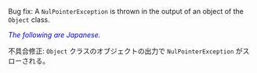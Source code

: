 Bug fix: A `NulPointerException` is thrown in the output of an object of the `Object` class.

<font color="blue">*The following are Japanese.*</font>

不具合修正: `Object` クラスのオブジェクトの出力で `NulPointerException` がスローされる。
